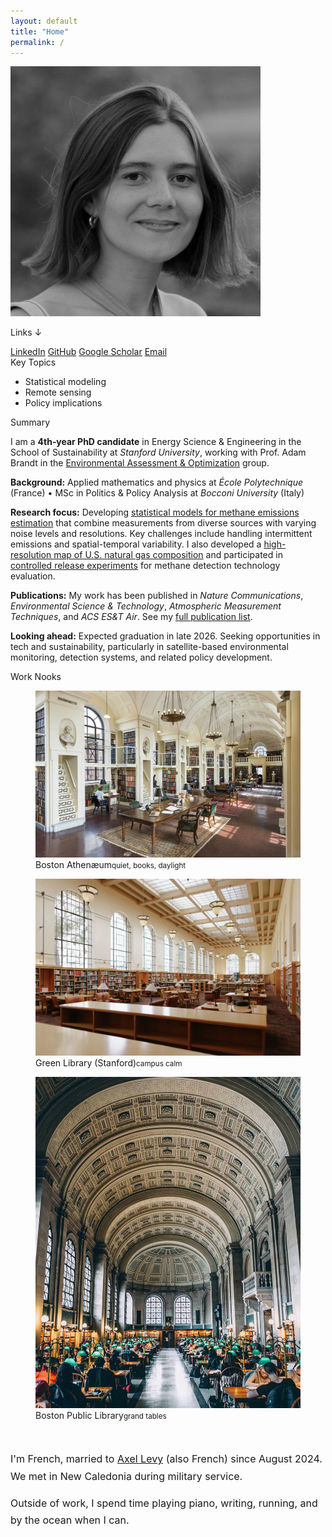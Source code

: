 ```yaml
---
layout: default
title: "Home"
permalink: /
---
```

<div class="header-grid">
  <div class="profile">
    <img class="photo" src="/assets/img/avatar.jpg" alt="Portrait of Philippine Burdeau">
    <div class="identity">
      <p class="social-note">Links ↓</p>
      <div class="social">
        <a class="icon linkedin" href="https://www.linkedin.com/in/philippine-burdeau/" aria-label="LinkedIn" target="_blank" rel="noopener" title="LinkedIn"><span>LinkedIn</span></a>
        <a class="icon github" href="https://github.com/pburdeau" aria-label="GitHub" target="_blank" rel="noopener" title="GitHub"><span>GitHub</span></a>
        <a class="icon scholar" href="https://scholar.google.com/citations?user=sJb11sYAAAAJ&hl=fr" aria-label="Google Scholar" target="_blank" rel="noopener" title="Google Scholar"><span>Google Scholar</span></a>
        <a class="icon email" href="mailto:pburdeau@stanford.edu" aria-label="Email" title="Email"><span>Email</span></a>
      </div>
    </div>
  </div>
  <div class="topics">
    <div class="section-title">Key Topics</div>
    <ul class="big-bullets">
      <li>Statistical modeling</li>
      <li>Remote sensing</li>
      <li>Policy implications</li>
    </ul>
  </div>
</div>

<div class="h2">Summary</div>

<p>I am a <strong>4th‑year PhD candidate</strong> in Energy Science & Engineering in the School of Sustainability at <em>Stanford University</em>, working with Prof. Adam Brandt in the <a href="https://eao.stanford.edu/" target="_blank" rel="noopener">Environmental Assessment & Optimization</a> group.</p>

<p><strong>Background:</strong> Applied mathematics and physics at <em>École Polytechnique</em> (France) • MSc in Politics & Policy Analysis at <em>Bocconi University</em> (Italy)</p>

<p><strong>Research focus:</strong> Developing <a href="/research#statistical-inference">statistical models for methane emissions estimation</a> that combine measurements from diverse sources with varying noise levels and resolutions. Key challenges include handling intermittent emissions and spatial-temporal variability. I also developed a <a href="/research#gas-composition">high-resolution map of U.S. natural gas composition</a> and participated in <a href="/research#technology-evaluation">controlled release experiments</a> for methane detection technology evaluation.</p>

<p><strong>Publications:</strong> My work has been published in <em>Nature Communications</em>, <em>Environmental Science & Technology</em>, <em>Atmospheric Measurement Techniques</em>, and <em>ACS ES&T Air</em>. See my <a href="/publications/">full publication list</a>.</p>

<p><strong>Looking ahead:</strong> Expected graduation in late 2026. Seeking opportunities in tech and sustainability, particularly in satellite-based environmental monitoring, detection systems, and related policy development.</p>

<div class="h2">Work Nooks</div>
<div class="nooks">
  <figure class="nook">
    <a href="https://www.bostonathenaeum.org/" target="_blank" rel="noopener">
      <img src="/assets/img/athenaeum.jpg" alt="Boston Athenæum reading room">
    </a>
    <figcaption>Boston Athenæum<small>quiet, books, daylight</small></figcaption>
  </figure>
  <figure class="nook">
    <a href="https://library.stanford.edu/green" target="_blank" rel="noopener">
      <img src="/assets/img/green-library.jpg" alt="Cecil H. Green Library, Stanford University">
    </a>
    <figcaption>Green Library (Stanford)<small>campus calm</small></figcaption>
  </figure>
  <figure class="nook">
    <a href="https://www.bpl.org/" target="_blank" rel="noopener">
      <img src="/assets/img/third-place.jpg" alt="Boston Public Library">
    </a>
    <figcaption>Boston Public Library<small>grand tables</small></figcaption>
  </figure>
</div>

<div style="margin-top: 48px; font-size: 16px; line-height: 1.7;">
    <p>I'm French, married to <a href="https://axlevy.com/" target="_blank" rel="noopener">Axel Levy</a> (also French) since August 2024. We met in New Caledonia during military service.</p>
    <p>Outside of work, I spend time playing piano, writing, running, and by the ocean when I can.</p>
</div>
